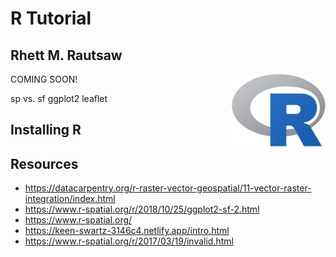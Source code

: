 # R Tutorial
## Rhett M. Rautsaw

<img align="right" src="figures/r_logo.png" width=150>

COMING SOON!

sp vs. sf
ggplot2
leaflet

## Installing R

## Resources

- https://datacarpentry.org/r-raster-vector-geospatial/11-vector-raster-integration/index.html
- https://www.r-spatial.org/r/2018/10/25/ggplot2-sf-2.html
- https://www.r-spatial.org/
- https://keen-swartz-3146c4.netlify.app/intro.html
- https://www.r-spatial.org/r/2017/03/19/invalid.html

